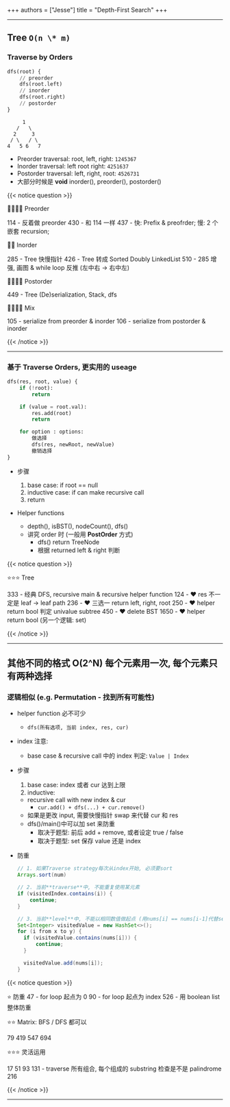 +++
authors = ["Jesse"]
title = "Depth-First Search"
+++

---

## Tree `O(n \* m)`

### Traverse by Orders

```python
dfs(root) {
    // preorder
    dfs(root.left)
    // inorder
    dfs(root.right)
    // postorder
}
```

```text
     1
   /   \
  2     3
 / \   / \
4   5 6   7
```

- Preorder traversal: root, left, right: `1245367`
- Inorder traversal: left root right: `4251637`
- Postorder traversal: left, right, root: `4526731`
- 大部分时候是 **void** inorder(), preorder(), postorder()

{{< notice question >}}

🌟🌟🌟🌟 Preorder

114 - 反着做 preorder
430 - 和 114 一样
437 - 快: Prefix & preofrder; 慢: 2 个嵌套 recursion;

🌟🌟 Inorder

285 - Tree 快慢指针
426 - Tree 转成 Sorted Doubly LinkedList
510 - 285 增强, 画图 & while loop 反推 (左中右 -> 右中左)

🌟🌟🌟🌟 Postorder

449 - Tree (De)serialization, Stack, dfs

🌟🌟🌟🌟 Mix

105 - serialize from preorder & inorder
106 - serialize from postorder & inorder

{{< /notice >}}

---

### 基于 Traverse Orders, 更实用的 useage

```python
dfs(res, root, value) {
    if (!root):
        return

    if (value = root.val):
        res.add(root)
        return

    for option : options:
        做选择
        dfs(res, newRoot, newValue)
        撤销选择
}
```

- 步骤

  1. base case: if root == null
  2. inductive case: if can make recursive call
  3. return

- Helper functions
  - depth(), isBST(), nodeCount(), dfs()
  - 讲究 order 时 (一般用 **PostOrder** 方式)
    - dfs() return TreeNode
    - 根据 returned left & right 判断

{{< notice question >}}

⭐️⭐️⭐️ Tree

333 - 经典 DFS, recursive main & recursive helper function
124 - ❤️ res 不一定是 leaf -> leaf path
236 - ❤️ 三选一 return left, right, root
250 - ❤️ helper return bool 判定 univalue subtree
450 - ❤️ delete BST
1650 - ❤️ helper return bool (另一个逻辑: set)

{{< /notice >}}

---

## 其他不同的格式 O(2^N) 每个元素用一次, 每个元素只有两种选择

### 逻辑相似 (e.g. Permutation - 找到所有可能性)

- helper function 必不可少
  - `dfs(所有选项, 当前 index, res, cur)`
- index 注意:
  - base case & recursive call 中的 index 判定: `Value | Index`
- 步骤

  1. base case: index 或者 cur 达到上限
  2. inductive:

  - recursive call with new index & cur
    - `cur.add() + dfs(...) + cur.remove()`
  - 如果是更改 input, 需要快慢指针 swap 来代替 cur 和 res
  - dfs()/main()中可以加 set 来防重
    - 取决于题型: 前后 add + remove, 或者设定 true / false
    - 取决于题型: set 保存 value 还是 index

- 防重

  ```java
  // 1. 如果Traverse strategy每次从index开始, 必须要sort
  Arrays.sort(num)

  // 2. 当前**traverse**中, 不能重复使用某元素
  if (visitedIndex.contains(i)) {
      continue;
  }

  // 3. 当前**level**中, 不能以相同数值做起点 (用nums[i] == nums[i-1]代替set)
  Set<Integer> visitedValue = new HashSet<>();
  for (i from x to y) {
    if (visitedValue.contains(nums[i])) {
        continue;
    }

    visitedValue.add(nums[i]);
  }
  ```

{{< notice question >}}

⭐️ 防重
47 - for loop 起点为 0
90 - for loop 起点为 index
526 - 用 boolean list 整体防重

⭐️⭐️ Matrix: BFS / DFS 都可以

79
419
547
694

⭐️⭐️⭐️ 灵活运用

17
51
93
131 - traverse 所有组合, 每个组成的 substring 检查是不是 palindrome
216

{{< /notice >}}

---
